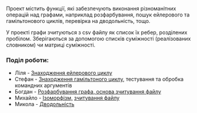 Проект містить функції, які забезпечують виконання різноманітних операцій над графами,
наприклад розфарбування, пошук ейлерового та гамільтонового циклів,
перевірка на дводольність, тощо.

У проекті графи зчитуються з csv файлу як список їх ребер, розділених пробілом.
Зберігаються за допомогою списків суміжності (реалізованих словником) чи матриці суміжності.

### Поділ роботи:
- Ліля - [Знаходження ейлерового циклу](https://github.com/bohdanhlovatskyi/dm_project/tree/main/euler_cycle)
- Стефан - [Знаходження гамільтоного циклу](https://github.com/bohdanhlovatskyi/dm_project/tree/main/hamiltonian), тестування та обробка командних аргументів
- Богдан - [Розфарбування графа, основа зчитування файлу](https://github.com/bohdanhlovatskyi/dm_project/tree/main/colouring)
- Михайло - [Ізоморфізм,](https://github.com/michael-2956/graph-isomorphism) [ зчитування файлу](https://github.com/bohdanhlovatskyi/dm_project/blob/main/graph_io.py)
- Микола - [Дводольність](https://github.com/bohdanhlovatskyi/dm_project/tree/main/duality)
